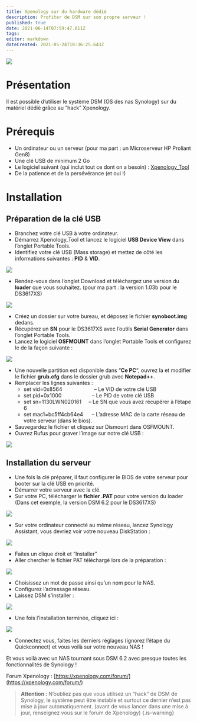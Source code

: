 ```yaml
---
title: Xpenology sur du hardware dédié
description: Profiter de DSM sur son propre serveur !
published: true
date: 2021-06-14T07:59:47.611Z
tags: 
editor: markdown
dateCreated: 2021-05-24T10:36:25.643Z
---
```


![](https://i0.wp.com/labo-tech.fr/wp-content/uploads/2019/11/syno6.jpg?resize=920%2C518&ssl=1)

# Présentation

Il est possible d’utiliser le système DSM (OS des nas Synology) sur du matériel dédié grâce au “hack” Xpenology.

# Prérequis

-   Un ordinateur ou un serveur (pour ma part : un Microserveur HP Proliant Gen8)
-   Une clé USB de minimum 2 Go
-   Le logiciel suivant (qui inclut tout ce dont on a besoin) : [Xpenology\_Tool](https://mega.nz/#F!BtViHIJA!uNXJtEtXIWR0LNYUEpBuiA)
-   De la patience et de la persévérance (et oui !)

# Installation

## Préparation de la clé USB

-   Branchez votre clé USB à votre ordinateur.
-   Démarrez Xpenology\_Tool et lancez le logiciel **USB Device View** dans l’onglet Portable Tools.
-   Identifiez votre clé USB (Mass storage) et mettez de côté les informations suivantes : **PID** & **VID**.

![](https://i1.wp.com/labo-tech.fr/wp-content/uploads/2019/11/syno1.png?resize=920%2C695&ssl=1)

-   Rendez-vous dans l’onglet Download et téléchargez une version du **loader** que vous souhaitez. (pour ma part : la version 1.03b pour le DS3617XS)

![](https://i2.wp.com/labo-tech.fr/wp-content/uploads/2019/11/syno2.png?resize=920%2C787&ssl=1)

-   Créez un dossier sur votre bureau, et déposez le fichier **synoboot.img** dedans.
-   Récupérez un **SN** pour le DS3617XS avec l’outils **Serial Generator** dans l’onglet Portable Tools.
-   Lancez le logiciel **OSFMOUNT** dans l’onglet Portable Tools et configurez le de la façon suivante :

![](https://i1.wp.com/labo-tech.fr/wp-content/uploads/2019/11/syno3.png?resize=920%2C733&ssl=1)

-   Une nouvelle partition est disponible dans “**Ce PC**“, ouvrez la et modifier le fichier **grub.cfg** dans le dossier grub avec **Notepad++**.
-   Remplacer les lignes suivantes :
    -   set vid=0x8564                      – Le VID de votre clé USB
    -   set pid=0x1000                     – Le PID de votre clé USB
    -   set sn=1130LWN020161     – Le SN que vous avez récupérer à l’étape 6
    -   set mac1=bc5ff4cb64e4      – L’adresse MAC de la carte réseau de votre serveur (dans le bios).
-   Sauvegardez le fichier et cliquez sur Dismount dans OSFMOUNT.
-   Ouvrez Rufus pour graver l’image sur notre clé USB :

![](https://i1.wp.com/labo-tech.fr/wp-content/uploads/2019/11/syno4.png?resize=870%2C1024&ssl=1)

## Installation du serveur

-   Une fois la clé préparer, il faut configurer le BIOS de votre serveur pour booter sur la clé USB en priorité.
-   Démarrer votre serveur avec la clé.
-   Sur votre PC, télécharger le **fichier .PAT** pour votre version du loader (Dans cet exemple, la version DSM 6.2 pour le DS3617XS)

![](https://i0.wp.com/labo-tech.fr/wp-content/uploads/2019/11/syno5.png?resize=920%2C787&ssl=1)

-   Sur votre ordinateur connecté au même réseau, lancez Synology Assistant, vous devriez voir votre nouveau DiskStation :

![](https://i1.wp.com/labo-tech.fr/wp-content/uploads/2019/11/vmsyno8.png?resize=920%2C603&ssl=1)

-   Faites un clique droit et “Installer”
-   Aller chercher le fichier PAT téléchargé lors de la préparation :

![](https://i0.wp.com/labo-tech.fr/wp-content/uploads/2019/11/vmsyno9.png?resize=920%2C637&ssl=1)

-   Choisissez un mot de passe ainsi qu’un nom pour le NAS.
-   Configurez l’adressage réseau.
-   Laissez DSM s’installer :

![](https://i0.wp.com/labo-tech.fr/wp-content/uploads/2019/11/vmsyno91.png?resize=920%2C726&ssl=1)

-   Une fois l’installation terminée, cliquez ici :

![](https://i0.wp.com/labo-tech.fr/wp-content/uploads/2019/11/vmsyno92.png?resize=920%2C725&ssl=1)

-   Connectez vous, faites les derniers réglages (ignorez l’étape du Quickconnect) et vous voilà sur votre nouveau NAS !

Et vous voilà avec un NAS tournant sous DSM 6.2 avec presque toutes les fonctionnalités de Synology !

Forum Xpenology : [https://xpenology.com/forum/](https://xpenology.com/forum/) 

> **Attention :** N’oubliez pas que vous utilisez un “hack” de DSM de Synology, le système peut être instable et surtout ce dernier n’est pas mise à jour automatiquement. (avant de vous lancer dans une mise à jour, renseignez vous sur le forum de Xpenology)
{.is-warning}